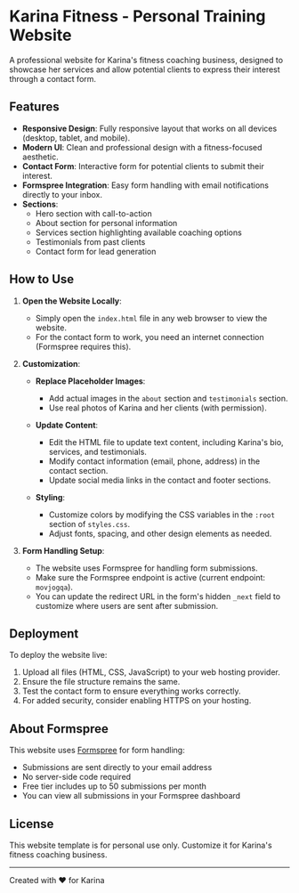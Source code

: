 # Karina Fitness - Personal Training Website

A professional website for Karina's fitness coaching business, designed to showcase her services and allow potential clients to express their interest through a contact form.

## Features

- **Responsive Design**: Fully responsive layout that works on all devices (desktop, tablet, and mobile).
- **Modern UI**: Clean and professional design with a fitness-focused aesthetic.
- **Contact Form**: Interactive form for potential clients to submit their interest.
- **Formspree Integration**: Easy form handling with email notifications directly to your inbox.
- **Sections**:
  - Hero section with call-to-action
  - About section for personal information
  - Services section highlighting available coaching options
  - Testimonials from past clients
  - Contact form for lead generation

## How to Use

1. **Open the Website Locally**:
   - Simply open the `index.html` file in any web browser to view the website.
   - For the contact form to work, you need an internet connection (Formspree requires this).

2. **Customization**:
   - **Replace Placeholder Images**: 
     - Add actual images in the `about` section and `testimonials` section.
     - Use real photos of Karina and her clients (with permission).
   
   - **Update Content**:
     - Edit the HTML file to update text content, including Karina's bio, services, and testimonials.
     - Modify contact information (email, phone, address) in the contact section.
     - Update social media links in the contact and footer sections.

   - **Styling**:
     - Customize colors by modifying the CSS variables in the `:root` section of `styles.css`.
     - Adjust fonts, spacing, and other design elements as needed.

3. **Form Handling Setup**:
   - The website uses Formspree for handling form submissions.
   - Make sure the Formspree endpoint is active (current endpoint: `movjogqa`).
   - You can update the redirect URL in the form's hidden `_next` field to customize where users are sent after submission.

## Deployment

To deploy the website live:

1. Upload all files (HTML, CSS, JavaScript) to your web hosting provider.
2. Ensure the file structure remains the same.
3. Test the contact form to ensure everything works correctly.
4. For added security, consider enabling HTTPS on your hosting.

## About Formspree

This website uses [Formspree](https://formspree.io/) for form handling:
- Submissions are sent directly to your email address
- No server-side code required
- Free tier includes up to 50 submissions per month
- You can view all submissions in your Formspree dashboard

## License

This website template is for personal use only. Customize it for Karina's fitness coaching business.

---

Created with ❤️ for Karina 
